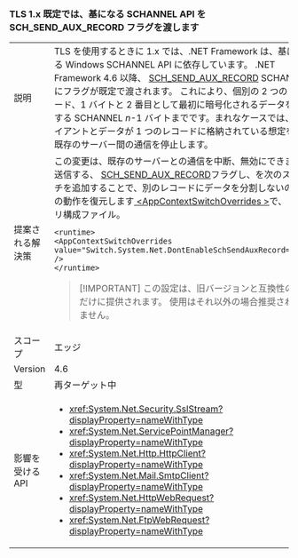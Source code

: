 ### <a name="tls-1x-by-default-passes-the-schsendauxrecord-flag-to-the-underlying-schannel-api"></a>TLS 1.x 既定では、基になる SCHANNEL API を SCH_SEND_AUX_RECORD フラグを渡します

|   |   |
|---|---|
|説明|TLS を使用するときに 1.x では、.NET Framework は、基になる Windows SCHANNEL API に依存しています。 .NET Framework 4.6 以降、 [SCH_SEND_AUX_RECORD](https://msdn.microsoft.com/library/windows/desktop/aa379810.aspx) SCHANNEL にフラグが既定で渡されます。 これにより、個別の 2 つのレコード、1 バイトと 2 番目として最初に暗号化されるデータを分割する SCHANNEL <em>n</em>-1 バイトまでです。まれなケースでは、クライアントとデータが 1 つのレコードに格納されている想定を行う既存のサーバー間の通信を停止します。|
|提案される解決策|この変更は、既存のサーバーとの通信を中断、無効にできますを送信する、 [SCH_SEND_AUX_RECORD](https://msdn.microsoft.com/library/windows/desktop/aa379810.aspx)フラグし、を次のスイッチを追加することで、別のレコードにデータを分割しないの以前の動作を復元します[ \<AppContextSwitchOverrides >](~/docs/framework/configure-apps/file-schema/runtime/appcontextswitchoverrides-element.md)で、 [ ` ](~/docs/framework/configure-apps/file-schema/runtime/runtime-element.md)アプリ構成ファイル。<pre><code class="language-xml">&lt;runtime&gt;&#13;&#10;&lt;AppContextSwitchOverrides&#13;&#10;value=&quot;Switch.System.Net.DontEnableSchSendAuxRecord=true&quot; /&gt;&#13;&#10;&lt;/runtime&gt;&#13;&#10;</code></pre> <blockquote> [!IMPORTANT] この設定は、旧バージョンと互換性のためだけに提供されます。 使用はそれ以外の場合推奨されていません。</blockquote> |
|スコープ|エッジ|
|Version|4.6|
|型|再ターゲット中|
|影響を受ける API|<ul><li><xref:System.Net.Security.SslStream?displayProperty=nameWithType></li><li><xref:System.Net.ServicePointManager?displayProperty=nameWithType></li><li><xref:System.Net.Http.HttpClient?displayProperty=nameWithType></li><li><xref:System.Net.Mail.SmtpClient?displayProperty=nameWithType></li><li><xref:System.Net.HttpWebRequest?displayProperty=nameWithType></li><li><xref:System.Net.FtpWebRequest?displayProperty=nameWithType></li></ul>|

